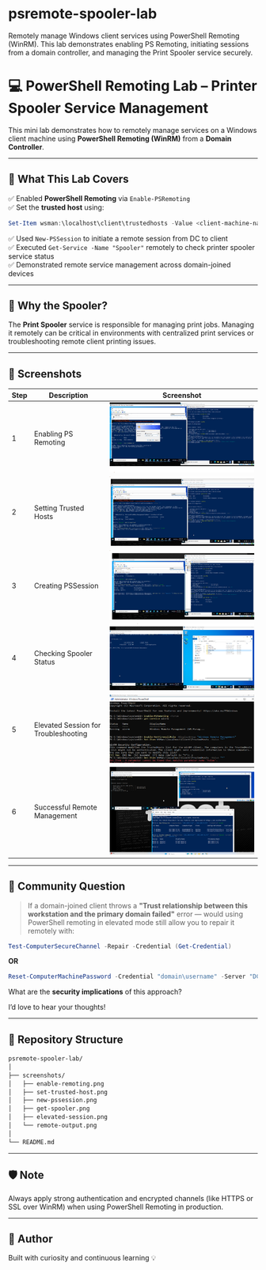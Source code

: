 # psremote-spooler-lab
Remotely manage Windows client services using PowerShell Remoting (WinRM). This lab demonstrates enabling PS Remoting, initiating sessions from a domain controller, and managing the Print Spooler service securely.

# 💻 PowerShell Remoting Lab – Printer Spooler Service Management

This mini lab demonstrates how to remotely manage services on a Windows client machine using **PowerShell Remoting (WinRM)** from a **Domain Controller**.

---

## 🧩 What This Lab Covers

✅ Enabled **PowerShell Remoting** via `Enable-PSRemoting`  
✅ Set the **trusted host** using:
```powershell
Set-Item wsman:\localhost\client\trustedhosts -Value <client-machine-name>
```
✅ Used `New-PSSession` to initiate a remote session from DC to client  
✅ Executed `Get-Service -Name "Spooler"` remotely to check printer spooler service status  
✅ Demonstrated remote service management across domain-joined devices  

---

## 🔐 Why the Spooler?
The **Print Spooler** service is responsible for managing print jobs. Managing it remotely can be critical in environments with centralized print services or troubleshooting remote client printing issues.

---

## 📸 Screenshots

| Step | Description | Screenshot |
|------|-------------|------------|
| 1 | Enabling PS Remoting | ![Enable Remoting](./Images_1/1.png) |
| 2 | Setting Trusted Hosts | ![Trusted Host](./Images_1/2.png) |
| 3 | Creating PSSession | ![New Session](./Images_1/3.png) |
| 4 | Checking Spooler Status | ![Check Spooler](./Images_1/4.png) |
| 5 | Elevated Session for Troubleshooting | ![Elevated Access](./Images_2/1.png) |
| 6 | Successful Remote Management | ![Remote Output](./Images_2/2.png) |

---

## 🧠 Community Question

> If a domain-joined client throws a **"Trust relationship between this workstation and the primary domain failed"** error — would using PowerShell remoting in elevated mode still allow you to repair it remotely with:
```powershell
Test-ComputerSecureChannel -Repair -Credential (Get-Credential)
```
**OR**
```powershell
Reset-ComputerMachinePassword -Credential "domain\username" -Server "DCName"
```

What are the **security implications** of this approach?

I’d love to hear your thoughts!

---

## 📂 Repository Structure

```bash
psremote-spooler-lab/
│
├── screenshots/
│   ├── enable-remoting.png
│   ├── set-trusted-host.png
│   ├── new-pssession.png
│   ├── get-spooler.png
│   ├── elevated-session.png
│   └── remote-output.png
│
└── README.md
```

---

## 🛡️ Note
Always apply strong authentication and encrypted channels (like HTTPS or SSL over WinRM) when using PowerShell Remoting in production.

---

## 🧠 Author
Built with curiosity and continuous learning 💡
